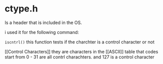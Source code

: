   # ctype.h 
  
  Is a header that is included in the OS. 
  
  i used it for the following command: 
  
   ``` iscntrl() ``` this function tests if the charchter is a control character or not 
   
   [[Control Characters]] they are characters in the [[ASCII]] table that codes start from 0 - 31 are all contrl charachters. and 127 is a control character 
   
  
